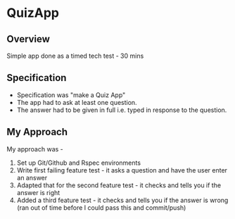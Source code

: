 # QuizApp
## Overview
Simple app done as a timed tech test - 30 mins
## Specification
- Specification was "make a Quiz App"
- The app had to ask at least one question.
- The answer had to be given in full i.e. typed in response to the question.

## My Approach
My approach was -
1. Set up Git/Github and Rspec environments
2. Write first failing feature test - it asks a question and have the user enter an answer
3. Adapted that for the second feature test - it checks and tells you if the answer is right
4. Added a third feature test - it checks and tells you if the answer is wrong (ran out of time before I could pass this and commit/push)